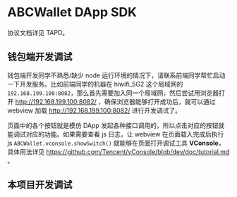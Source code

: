 # ABCWallet DApp SDK

协议文档详见 TAPD。

## 钱包端开发调试

钱包端开发同学不熟悉/缺少 node 运行环境的情况下，请联系前端同学帮忙启动一下开发服务。比如前端同学的机器在 hiwifi_5G2 这个局域网的 `192.168.199.100:8082`，那么首先需要加入同一个局域网，然后尝试用浏览器打开 http://192.168.199.100:8082/ ，确保浏览器能够打开成功后，就可以通过 webview 加载 http://192.168.199.100:8082/ 进行开发调试了。

页面中的各个按钮就是模仿 DApp 发起各种接口调用的，所以点击对应的按钮就能调试对应的功能。如果需要查看 js 日志，让 webview 在页面载入完成后执行 js `ABCWallet.vconsole.showSwitch()` 就能够在页面打开调试工具 **VConsole**，具体用法详见 https://github.com/Tencent/vConsole/blob/dev/doc/tutorial.md 。

## 本项目开发调试


